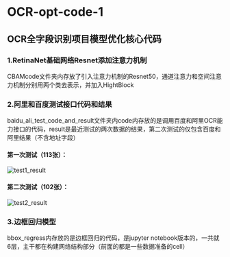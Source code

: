 # **OCR-opt-code-1**  
## OCR全字段识别项目模型优化核心代码  
### 1.RetinaNet基础网络Resnet添加注意力机制  
CBAMcode文件夹内存放了引入注意力机制的Resnet50，通道注意力和空间注意力机制分别用两个类去表示，并加入HightBlock  
### 2.阿里和百度测试接口代码和结果
baidu_ali_test_code_and_result文件夹内code内存放的是调用百度和阿里OCR能力接口的代码，result是最近测试的两次数据的结果，第二次测试的仅包含百度和阿里结果（不含地址字段）
#### 第一次测试（113张）：

![test1_result](https://github.com/liuan0803/OCR-opt-code-1/blob/master/baidu_ali_test_code_and_result/result/1.png)

#### 第二次测试（102张）：

![test2_result](https://github.com/liuan0803/OCR-opt-code-1/blob/master/baidu_ali_test_code_and_result/result/2.png)


### 3.边框回归模型  
bbox_regress内存放的是边框回归的代码，是jupyter notebook版本的，一共就6层，主干都在构建网络结构部分（前面的都是一些数据准备的cell）

